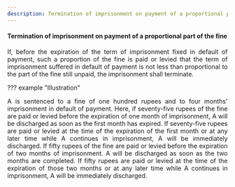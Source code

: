 ```yaml
---
description: Termination of imprisonment on payment of a proportional part of the fine
---
```


#### Termination of imprisonment on payment of a proportional part of the fine
<div style="text-align: justify">

If, before the expiration of the term of imprisonment fixed in default of payment, such a proportion of the fine is paid or levied that the term of imprisonment suffered in default of payment is not less than proportional to the part of the fine still unpaid, the imprisonment shall terminate.

</div>

??? example "Illustration"
    <div style="text-align: justify"> A is sentenced to a fine of one hundred rupees and to four months' imprisonment in default of payment. Here, if seventy-five rupees of the fine are paid or levied before the expiration of one month of imprisonment, A will be discharged as soon as the first month has expired. If seventy-five rupees are paid or levied at the time of the expiration of the first month or at any later time while A continues in imprisonment, A will be immediately discharged. If fifty rupees of the fine are paid or levied before the expiration of two months of imprisonment. A will be discharged as soon as the two months are completed. If fifty rupees are paid or levied at the time of the expiration of those two months or at any later time while A continues in imprisonment, A will be immediately discharged.
